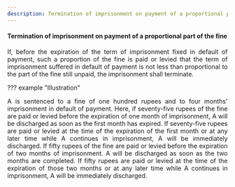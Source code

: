 ```yaml
---
description: Termination of imprisonment on payment of a proportional part of the fine
---
```


#### Termination of imprisonment on payment of a proportional part of the fine
<div style="text-align: justify">

If, before the expiration of the term of imprisonment fixed in default of payment, such a proportion of the fine is paid or levied that the term of imprisonment suffered in default of payment is not less than proportional to the part of the fine still unpaid, the imprisonment shall terminate.

</div>

??? example "Illustration"
    <div style="text-align: justify"> A is sentenced to a fine of one hundred rupees and to four months' imprisonment in default of payment. Here, if seventy-five rupees of the fine are paid or levied before the expiration of one month of imprisonment, A will be discharged as soon as the first month has expired. If seventy-five rupees are paid or levied at the time of the expiration of the first month or at any later time while A continues in imprisonment, A will be immediately discharged. If fifty rupees of the fine are paid or levied before the expiration of two months of imprisonment. A will be discharged as soon as the two months are completed. If fifty rupees are paid or levied at the time of the expiration of those two months or at any later time while A continues in imprisonment, A will be immediately discharged.
